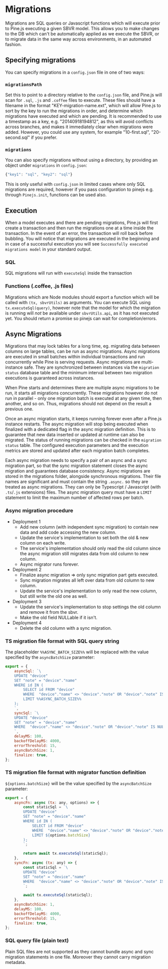 # Migrations

Migrations are SQL queries or Javascript functions which will execute prior to Pine.js executing a given SBVR model.
This allows you to make changes to the DB which can't be automatically applied as we execute the SBVR, or to migrate data in the same way across environments, in an automated fashion.

## Specifying migrations

You can specify migrations in a `config.json` file in one of two ways:

### `migrationsPath`

Set this to point to a directory relative to the `config.json` file, and Pine.js will scan for `.sql`, `.js` and `.coffee` files to execute.
These files should have a filename in the format "KEY-migration-name.ext", which will allow Pine.js to sort by the key to run the migrations in order, and determine which migrations have executed and which are pending.
It is recommended to use a timestamp as a key, e.g. "20140918194812", as this will avoid conflicts across branches, and makes it immediately clear when migrations were added.
However, you could use any system, for example "10-first.sql", "20-second.sql" if you prefer.

### `migrations`

You can also specify migrations without using a directory, by providing an object under `migrations` in `config.json`:

```javascript
{"key1": "sql", "key2": "sql"}
```

This is only useful with `config.json` in limited cases where only SQL migrations are required, however if you pass configuration to pinejs e.g. through `Pinejs.init`, functions can be used also.

## Execution

When a model executes and there are pending migrations, Pine.js will first create a transaction and then run the migrations one at a time inside the transaction.
In the event of an error, the transaction will roll back before bubbling.
You will notice that migrations are executed in the beginning and in case of a successful execution you will see `Successfully executed migrations model` in your standard output.

### SQL

SQL migrations will run with `executeSql` inside the transaction

### Functions (.coffee, .js files)

Migrations which are Node modules should export a function which will be called with `(tx, sbvrUtils)` as arguments.
You can execute SQL using `tx.executeSql(query)`, however note that the model for which the migration is running will *not* be available under `sbvrUtils.api`, as it has not executed yet.
You should return a promise so pinejs can wait for completion/errors.

## Async Migrations

Migrations that may lock tables for a long time, eg. migrating data between columns on large tables, can be run as async migrations.
Async migrations are executed in small batches within individual transactions and run concurrently while Pine is serving requests. Async migrations are multi-instance safe.
They are synchronized between instances via the `migration status` database table and the minimum interval between two migration executions is guaranteed across instances.

When Pine starts and determines there are multiple async migrations to be run, it starts all migrations concurrently.
These migrations however do not run in parallel - only one migration batch is executed at any given time, then another, and so on. Thus, migrations should not depend on the result a previous one.

Once an async migration starts, it keeps running forever even after a Pine.js instance restarts.
The async migration will stop being executed when finalized with a dedicated flag in the async migration definition.
This is to guarantee that new data inserted or updated at runtime can also be migrated. The status of running migrations can be checked in the `migration status` table.
The configured execution parameters and the execution metrics are stored and updated after each migration batch completes. 

Each async migration needs to specify a pair of an async and a sync migration part, so that the sync migration statement closes the async migration and guarantees database consistency.
Async migrations are stored in the migrations folder, alongside synchronous migrations. Their file names are significant and must contain the string `.async.` so they are treated as async migrations.
They can only be Typescript / Javascript (with `.ts`/`.js` extensions) files.
The async migration query must have a `LIMIT` statement to limit the maximum number of affected rows per batch.

### Async migration procedure
* Deployment 1
    - Add new column (with independent sync migration) to contain new data and add code accessing the new column.
    - Update the service's implementation to set both the old & new column on each write.
    - The service's implementation should only read the old column since the async migration still migrates data from old column to new column.
    - Async migrator runs forever.
* Deployment 2
    - Finalize async migration => only sync migration part gets executed.
    - Sync migration migrates all left over data from old column to new column.
    - Update the service's implementation to only read the new column, but still write the old one as well.
* Deployment 3
    - Update the service's implementation to stop settings the old column and remove it from the sbvr.
    - Make the old field NULLable if it isn't.
* Deployment 4
    - Delete the old column with a sync migration.

### TS migration file format with SQL query string

The placeholder `%%ASYNC_BATCH_SIZE%%` will be replaced with the value specified by the `asyncBatchSize` parameter:

``` javascript
export = {
	asyncSql: `\
	UPDATE "device"
	SET "note" = "device"."name"
	WHERE id IN (
		SELECT id FROM "device"
		WHERE  "device"."name" <> "device"."note" OR "device"."note" IS NULL
		LIMIT %%ASYNC_BATCH_SIZE%%
	);
	`,
	syncSql: `\
	UPDATE "device"
	SET "note" = "device"."name"
	WHERE  "device"."name" <> "device"."note" OR "device"."note" IS NULL;
	`,
	delayMS: 100,
	backoffDelayMS: 4000,
	errorThreshold: 15,
	asyncBatchSize: 1,
	finalize: true,
};
```

### TS migration file format with migrator function definition

`${options.batchSize}` will be the value specified by the `asyncBatchSize` parameter:

``` javascript
export = {
	asyncFn: async (tx: any, options) => {
		const staticSql = `\
		UPDATE "device"
		SET "note" = "device"."name"
		WHERE id IN (
			SELECT id FROM "device"
			WHERE  "device"."name" <> "device"."note" OR "device"."note" IS NULL
			LIMIT ${options.batchSize}
		);
        `;

		return await tx.executeSql(staticSql);
	},
	syncFn: async (tx: any) => {
		const staticSql = `\
		UPDATE "device"
		SET "note" = "device"."name"
		WHERE  "device"."name" <> "device"."note" OR "device"."note" IS NULL;
        `;

		await tx.executeSql(staticSql);
	},
	asyncBatchSize: 1,
	delayMS: 100,
	backoffDelayMS: 4000,
	errorThreshold: 15,
	finalize: true,
};

```

### SQL query file (plain text)

Plain SQL files are not supported as they cannot bundle async and sync migration statements in one file. Moreover they cannot carry migration metadata.
